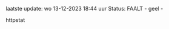 laatste update: 
wo 13-12-2023 18:44   uur 
Status: FAALT - geel - 
<div class="service Y">httpstat</div>